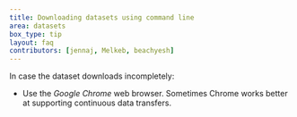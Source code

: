 ```yaml
---
title: Downloading datasets using command line
area: datasets
box_type: tip
layout: faq
contributors: [jennaj, Melkeb, beachyesh]
---
```

In case the dataset downloads incompletely:
- Use the _Google Chrome_ web browser. Sometimes Chrome works better at supporting continuous data transfers.

